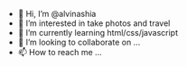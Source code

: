 - 👋 Hi, I’m @alvinashia
- 👀 I’m interested in take photos and travel
- 🌱 I’m currently learning html/css/javascript
- 💞️ I’m looking to collaborate on ...
- 📫 How to reach me ...

<!---
alvinashia/alvinashia is a ✨ special ✨ repository because its `README.md` (this file) appears on your GitHub profile.
You can click the Preview link to take a look at your changes.
--->
